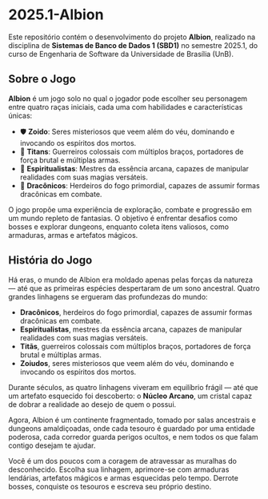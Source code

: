 # 2025.1-Albion

Este repositório contém o desenvolvimento do projeto **Albion**, realizado na disciplina de **Sistemas de Banco de Dados 1 (SBD1)** no semestre 2025.1, do curso de Engenharia de Software da Universidade de Brasília (UnB).

## Sobre o Jogo

**Albion** é um jogo solo no qual o jogador pode escolher seu personagem entre quatro raças iniciais, cada uma com habilidades e características únicas:

- 🛡️ **Zoido**: Seres misteriosos que veem além do véu, dominando e invocando os espíritos dos mortos.
- 🔱 **Titans**: Guerreiros colossais com múltiplos braços, portadores de força brutal e múltiplas armas.
- 🔮 **Espiritualistas**: Mestres da essência arcana, capazes de manipular realidades com suas magias versáteis.
- 🐉 **Dracônicos**: Herdeiros do fogo primordial, capazes de assumir formas dracônicas em combate.

O jogo propõe uma experiência de exploração, combate e progressão em um mundo repleto de fantasias. O objetivo é enfrentar desafios como bosses e explorar dungeons, enquanto coleta itens valiosos, como armaduras, armas e artefatos mágicos.

## História do Jogo

Há eras, o mundo de Albion era moldado apenas pelas forças da natureza — até que as primeiras espécies despertaram de um sono ancestral. Quatro grandes linhagens se ergueram das profundezas do mundo:

- **Dracônicos**, herdeiros do fogo primordial, capazes de assumir formas dracônicas em combate.
- **Espiritualistas**, mestres da essência arcana, capazes de manipular realidades com suas magias versáteis.
- **Titãs**, guerreiros colossais com múltiplos braços, portadores de força brutal e múltiplas armas.
- **Zoiudos**, seres misteriosos que veem além do véu, dominando e invocando os espíritos dos mortos.

Durante séculos, as quatro linhagens viveram em equilíbrio frágil — até que um artefato esquecido foi descoberto: o **Núcleo Arcano**, um cristal capaz de dobrar a realidade ao desejo de quem o possui.

Agora, Albion é um continente fragmentado, tomado por salas ancestrais e dungeons amaldiçoadas, onde cada tesouro é guardado por uma entidade poderosa, cada corredor guarda perigos ocultos, e nem todos os que falam contigo desejam te ajudar.

Você é um dos poucos com a coragem de atravessar as muralhas do desconhecido. Escolha sua linhagem, aprimore-se com armaduras lendárias, artefatos mágicos e armas esquecidas pelo tempo. Derrote bosses, conquiste os tesouros e escreva seu próprio destino.


